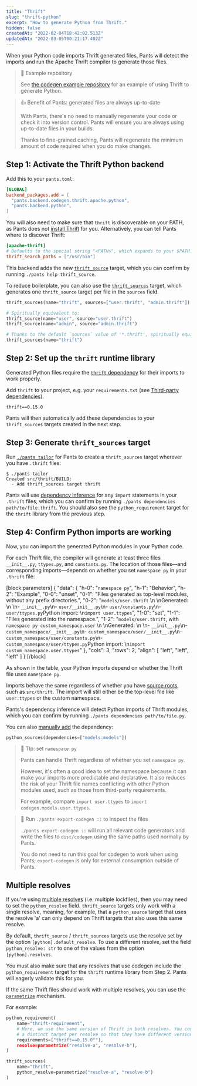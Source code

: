 ```yaml
---
title: "Thrift"
slug: "thrift-python"
excerpt: "How to generate Python from Thrift."
hidden: false
createdAt: "2022-02-04T18:42:02.513Z"
updatedAt: "2022-03-05T00:21:17.402Z"
---
```

When your Python code imports Thrift generated files, Pants will detect the imports and run the Apache Thrift compiler to generate those files.

> 📘 Example repository
> 
> See [the codegen example repository](https://github.com/pantsbuild/example-codegen) for an example of using Thrift to generate Python.

> 👍 Benefit of Pants: generated files are always up-to-date
> 
> With Pants, there's no need to manually regenerate your code or check it into version control. Pants will ensure you are always using up-to-date files in your builds.
> 
> Thanks to fine-grained caching, Pants will regenerate the minimum amount of code required when you do make changes.

Step 1: Activate the Thrift Python backend
------------------------------------------

Add this to your `pants.toml`:

```toml pants.toml
[GLOBAL]
backend_packages.add = [
  "pants.backend.codegen.thrift.apache.python",
  "pants.backend.python",
]
```

You will also need to make sure that `thrift` is discoverable on your PATH, as Pants does not [install Thrift](https://thrift.apache.org/docs/install/) for you. Alternatively, you can tell Pants where to discover Thrift:

```toml pants.toml
[apache-thrift]
# Defaults to the special string "<PATH>", which expands to your $PATH.
thrift_search_paths = ["/usr/bin"]
```

This backend adds the new [`thrift_source`](doc:reference-thrift_source) target, which you can confirm by running `./pants help thrift_source`. 

To reduce boilerplate, you can also use the [`thrift_sources`](doc:reference-thrift_sources) target, which generates one `thrift_source` target per file in the `sources` field.

```python BUILD
thrift_sources(name="thrift", sources=["user.thrift", "admin.thrift"])

# Spiritually equivalent to:
thrift_source(name="user", source="user.thrift")
thrift_source(name="admin", source="admin.thrift")

# Thanks to the default `sources` value of '*.thrift', spiritually equivalent to:
thrift_sources(name="thrift")
```

Step 2: Set up the `thrift` runtime library
-------------------------------------------

Generated Python files require the [`thrift` dependency](https://pypi.org/project/thrift/) for their imports to work properly.

Add `thrift` to your project, e.g. your `requirements.txt` (see [Third-party dependencies](doc:python-third-party-dependencies)).

```text requirements.txt
thrift==0.15.0
```

Pants will then automatically add these dependencies to your `thrift_sources` targets created in the next step.

Step 3: Generate `thrift_sources` target
----------------------------------------

Run [`./pants tailor`](doc:initial-configuration#5-generate-build-files) for Pants to create a `thrift_sources` target wherever you have `.thrift` files:

```
$ ./pants tailor
Created src/thrift/BUILD:
  - Add thrift_sources target thrift
```

Pants will use [dependency inference](doc:targets) for any `import` statements in your `.thrift` files, which you can confirm by running `./pants dependencies path/to/file.thrift`. You should also see the `python_requirement` target for the `thrift` library from the previous step.

Step 4: Confirm Python imports are working
------------------------------------------

Now, you can import the generated Python modules in your Python code.

For each Thrift file, the compiler will generate at least three files `__init__.py`, `ttypes.py`, and `constants.py`. The location of those files—and corresponding imports—depends on whether you set `namespace py` in your `.thrift` file:

[block:parameters]
{
  "data": {
    "h-0": "`namespace py`",
    "h-1": "Behavior",
    "h-2": "Example",
    "0-0": "unset",
    "0-1": "Files generated as top-level modules, without any prefix directories.",
    "0-2": "`models/user.thrift`  \n  \nGenerated:  \n  \n- `__init__.py`\n- `user/__init__.py`\n- `user/constants.py`\n- `user/ttypes.py`Python import:  \n`import user.ttypes`",
    "1-0": "set",
    "1-1": "Files generated into the namespace.",
    "1-2": "`models/user.thrift`, with `namespace py custom_namespace.user`  \n  \nGenerated:  \n  \n- `__init__.py`\n- `custom_namespace/__init__.py`\n- `custom_namespace/user/__init__.py`\n- `custom_namespace/user/constants.py`\n- `custom_namespace/user/ttypes.py`Python import:  \n`import custom_namespace.user.ttypes`"
  },
  "cols": 3,
  "rows": 2,
  "align": [
    "left",
    "left",
    "left"
  ]
}
[/block]

As shown in the table, your Python imports depend on whether the Thrift file uses `namespace py`.

Imports behave the same regardless of whether you have [source roots](doc:source-roots), such as `src/thrift`. The import will still either be the top-level file like `user.ttypes` or the custom namespace.

Pants's dependency inference will detect Python imports of Thrift modules, which you can confirm by running `./pants dependencies path/to/file.py`.

You can also [manually add](doc:targets) the dependency:

```python src/py/BUILD
python_sources(dependencies=["models:models"])
```

> 📘 TIp: set `namespace py`
> 
> Pants can handle Thrift regardless of whether you set `namespace py`. 
> 
> However, it's often a good idea to set the namespace because it can make your imports more predictable and declarative. It also reduces the risk of your Thrift file names conflicting with other Python modules used, such as those from third-party requirements.
> 
> For example, compare `import user.ttypes` to `import codegen.models.user.ttypes`.

> 📘 Run `./pants export-codegen ::` to inspect the files
> 
> `./pants export-codegen ::` will run all relevant code generators and write the files to `dist/codegen` using the same paths used normally by Pants.
> 
> You do not need to run this goal for codegen to work when using Pants; `export-codegen` is only for external consumption outside of Pants.

Multiple resolves
-----------------

If you're using [multiple resolves](doc:python-third-party-dependencies) (i.e. multiple lockfiles), then you may need to set the `python_resolve` field. `thrift_source` targets only work with a single resolve, meaning, for example, that a `python_source` target that uses the resolve 'a' can only depend on Thrift targets that also uses this same resolve.

By default, `thrift_source` / `thrift_sources` targets use the resolve set by the option `[python].default_resolve`. To use a different resolve, set the field `python_resolve: str` to one of the values from the option `[python].resolves`.

You must also make sure that any resolves that use codegen include the `python_requirement` target for the `thrift` runtime library from Step 2. Pants will eagerly validate this for you.

If the same Thrift files should work with multiple resolves, you can use the
[`parametrize`](doc:targets#parametrizing-targets) mechanism.

For example:

```python BUILD
python_requirement(
    name="thrift-requirement",
    # Here, we use the same version of Thrift in both resolves. You could instead create
    # a distinct target per resolve so that they have different versions.
    requirements=["thrift==0.15.0""],
    resolve=parametrize("resolve-a", "resolve-b"),
)

thrift_sources(
    name="thrift",
    python_resolve=parametrize("resolve-a", "resolve-b")
)
```
